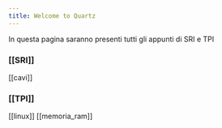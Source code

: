 ```yaml
---
title: Welcome to Quartz
---
```

In questa pagina saranno presenti tutti gli appunti di SRI e TPI


### [[SRI]]

[[cavi]]


### [[TPI]]

[[linux]]
[[memoria_ram]]
